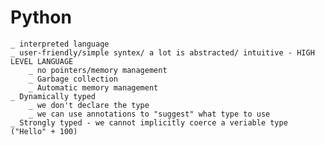 # Python

    _ interpreted language
    _ user-friendly/simple syntex/ a lot is abstracted/ intuitive - HIGH LEVEL LANGUAGE
        _ no pointers/memory management
        _ Garbage collection
        _ Automatic memory management
    _ Dynamically typed
        _ we don't declare the type
        _ we can use annotations to "suggest" what type to use
    _ Strongly typed - we cannot implicitly coerce a veriable type ("Hello" + 100)

